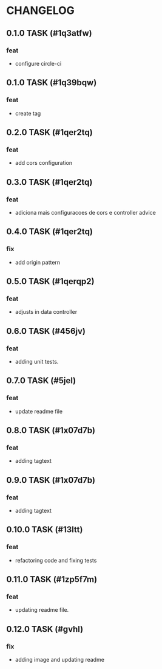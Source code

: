 # CHANGELOG

## 0.1.0 TASK (#1q3atfw)
### feat
 - configure circle-ci
## 0.1.0 TASK (#1q39bqw)
### feat
 - create tag
## 0.2.0 TASK (#1qer2tq)
### feat
 - add cors configuration
## 0.3.0 TASK (#1qer2tq)
### feat
 - adiciona mais configuracoes de cors e controller advice
## 0.4.0 TASK (#1qer2tq)
### fix
 - add origin pattern
## 0.5.0 TASK (#1qerqp2)
### feat
 - adjusts in data controller
## 0.6.0 TASK (#456jv)
### feat
 - adding unit tests.
## 0.7.0 TASK (#5jel)
### feat
 - update readme file
## 0.8.0 TASK (#1x07d7b)
### feat
 - adding tagtext
## 0.9.0 TASK (#1x07d7b)
### feat
 - adding tagtext
## 0.10.0 TASK (#13ltt)
### feat
 - refactoring code and fixing tests
## 0.11.0 TASK (#1zp5f7m)
### feat
 - updating readme file.
## 0.12.0 TASK (#gvhl)
### fix
 - adding image and updating readme